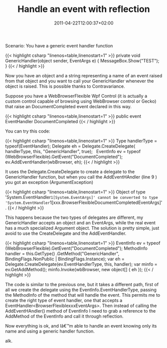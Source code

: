 ﻿---
title: "Handle an event with reflection"
description: ""
date: 2011-04-22T12:00:37+02:00
draft: false
tags: [C]
categories: [General]
---
Scenario: You have a generic event handler function

{{< highlight csharp "linenos=table,linenostart=1" >}}
private void GenericHandler(object sender, EventArgs e)
{
MessageBox.Show("TEST");
}
{{< / highlight >}}

Now you have an object and a string representing a name of an event raised from that object and you want to call your GenericHandler whenever the object is raised. This is possible thanks to Contravariance.

Suppose you have a WebBrowserFlexible Wpf Control (it is actually a custom control capable of browsing using WebBrowser control or Gecko) that raise an DocumentCompleted event declared in this way.

{{< highlight csharp "linenos=table,linenostart=1" >}}
public event EventHandler<BrowserFlexibleDocumentCompletedEventArgs> DocumentCompleted
{{< / highlight >}}

You can try this code:

{{< highlight csharp "linenos=table,linenostart=1" >}}
Type handlerType = typeof(EventHandler<EventArgs>);
Delegate eh = Delegate.CreateDelegate(
handlerType,
this,
"GenericHandler",
true);
 
EventInfo ev = typeof (WebBrowserFlexible).GetEvent("DocumentCompleted");
ev.AddEventHandler(wbBrowser, eh);
{{< / highlight >}}

It uses the Delegate.CreateDelegate to create a delegate to the GenericHandler function, but when you call the AddEventHAndler (line 9 ) you got an exception (ArgumentException)

{{< highlight csharp "linenos=table,linenostart=1" >}}
Object of type 'System.EventHandler`1[System.EventArgs]' cannot be converted to type
'System.EventHandler`1[xxx.BrowserFlexibleDocumentCompletedEventArgs]'.
{{< / highlight >}}

This happens because the two types of delegates are different, my GenericHandler accepts an object and an EventArgs, while the real event has a much specialized Argument object. The solution is pretty simple, just avoid to use the CreateDelegate and the AddEventHandler.

{{< highlight csharp "linenos=table,linenostart=1" >}}
EventInfo ev = typeof (WebBrowserFlexible).GetEvent("DocumentCompleted");
MethodInfo handler = this.GetType()
.GetMethod("GenericHandler", BindingFlags.NonPublic | BindingFlags.Instance);
var eh = Delegate.CreateDelegate(ev.EventHandlerType, this, handler);
var minfo = ev.GetAddMethod();
minfo.Invoke(wbBrowser, new object[] { eh });
{{< / highlight >}}

The code is similar to the previous one, but it takes a different path, first of all we create the delegate using the EventInfo.EventHandlerType, passing the MethodInfo of the method that will handle the event. This permits me to create the right type of event handler, one that accepts a EventHandler&lt;BrowserFlexiblexxxEventArgs&gt;. Then instead of calling the AddEventHAndler() method of EventInfo I need to grab a reference to the AddMethod of the EventInfo and call it through reflection.

Now everything is ok, and Iâ€™m able to handle an event knowing only its name and using a generic handler function.

alk.
